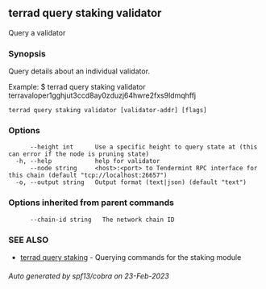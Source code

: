 ## terrad query staking validator

Query a validator

### Synopsis

Query details about an individual validator.

Example:
$ terrad query staking validator terravaloper1gghjut3ccd8ay0zduzj64hwre2fxs9ldmqhffj

```
terrad query staking validator [validator-addr] [flags]
```

### Options

```
      --height int      Use a specific height to query state at (this can error if the node is pruning state)
  -h, --help            help for validator
      --node string     <host>:<port> to Tendermint RPC interface for this chain (default "tcp://localhost:26657")
  -o, --output string   Output format (text|json) (default "text")
```

### Options inherited from parent commands

```
      --chain-id string   The network chain ID
```

### SEE ALSO

* [terrad query staking](terrad_query_staking.md)	 - Querying commands for the staking module

###### Auto generated by spf13/cobra on 23-Feb-2023
